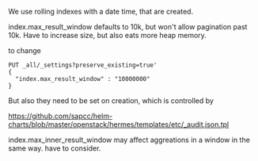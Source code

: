We use rolling indexes with a date time, that are created.

index.max_result_window defaults to 10k, but won't allow pagination past 10k. Have to increase size, but also eats more heap memory.

to change
```
PUT _all/_settings?preserve_existing=true'
{
  "index.max_result_window" : "10000000"
}
```

But also they need to be set on creation, which is controlled by 

https://github.com/sapcc/helm-charts/blob/master/openstack/hermes/templates/etc/_audit.json.tpl

index.max_inner_result_window may affect aggreations in a window in the same way. have to consider.
